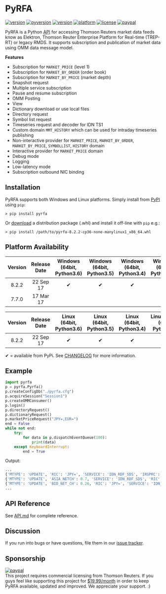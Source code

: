 # PyRFA
[![version](https://img.shields.io/pypi/v/pyrfa.svg)](https://pypi.python.org/pypi/pyrfa)
[![pyversion](https://img.shields.io/pypi/pyversions/pyrfa.svg)](#platform-availability)
[![version](https://img.shields.io/pypi/format/pyrfa.svg)](https://pypi.python.org/pypi/pyrfa)
[![platform](https://img.shields.io/badge/platform-linux--64%20|%20win--64%20|%20win--32-lightgray.svg)](#platform-availability)
[![license](https://img.shields.io/pypi/l/pyrfa.svg)](LICENSE.txt)
[![paypal](https://img.shields.io/badge/fund%20this%20project-PayPal-green.svg)](https://www.paypal.com/cgi-bin/webscr?cmd=_s-xclick&hosted_button_id=ADMRKER4V4LZL)

PyRFA is a Python [API](API.md) for accessing Thomson Reuters market data feeds know as Elektron,
Thomson Reuter Enterprise Platform for Real-time (TREP-RT) or legacy RMDS. It supports subscription
and publication of market data using OMM data message model.

**Features**

* Subscription for `MARKET_PRICE` (level 1)
* Subscription for `MARKET_BY_ORDER` (order book)
* Subscription for `MARKET_BY_PRICE` (market depth)
* Snapshot request
* Multiple service subscription
* Pause and resume subscription
* OMM Posting
* View
* Dictionary download or use local files
* Directory request
* Symbol list request
* Timeseries request and decoder for IDN TS1
* Custom domain `MMT_HISTORY` which can be used for intraday timeseries publishing
* Non-interactive provider for `MARKET_PRICE`, `MARKET_BY_ORDER`, `MARKET_BY_PRICE`, `SYMBOLLIST`, `HISTORY` domain
* Interactive provider for `MARKET_PRICE` domain
* Debug mode
* Logging
* Low-latency mode
* Subscription outbound NIC binding

## Installation
PyRFA supports both Windows and Linux platforms. Simply install from [PyPI](https://pypi.python.org/pypi/pyrfa) using `pip`:

```
> pip install pyrfa
```

Or [download](https://pypi.python.org/pypi/pyrfa) a distribution package (.whl) and install it off-line with `pip` e.g.:

```
> pip install /path/to/pyrfa-8.2.2-cp36-none-manylinux1_x86_64.whl
```

## Platform Availability

Version | Release Date | Windows (64bit, Python3.6) | Windows (64bit, Python3.5) | Windows (64bit, Python3.4) | Windows (64bit, Python2.7) | Windows (64bit, Python2.6) | Windows (32bit, Python2.7) | Windows (32bit, Python2.6)
:-:|:-:|:-:|:-:|:-:|:-:|:-:|:-:|:-:
8.2.2 | 22 Sep 17 | ✔ | ✔ | ✔ | ✔ | ✔ | |
7.7.0 | 17 Mar 17 | | | | | | ✔ | ✔ 

Version | Release Date | Linux (64bit, Python3.6) | Linux (64bit, Python3.5) | Linux (64bit, Python3.4) | Linux/RHEL7 (64bit, Python2.7) | Linux/RHEL6 (64bit, Python2.6)
:-:|:-:|:-:|:-:|:-:|:-:|:-:
8.2.2 | 22 Sep 17 | ✔| ✔ | ✔ | ✔ | ✔

✔ = available from PyPi. See [CHANGELOG](CHANGELOG8.md) for more information.

## Example

```python
import pyrfa
p = pyrfa.Pyrfa()
p.createConfigDb("./pyrfa.cfg")
p.acquireSession("Session1")
p.createOMMConsumer()
p.login()
p.directoryRequest()
p.dictionaryRequest()
p.marketPriceRequest("JPY=,EUR=")
end = False
while not end:
    try:
        for data in p.dispatchEventQueue(100):
            print(data)
    except KeyboardInterrupt:
        end = True
```
Output:
```python
...
{'MTYPE': 'UPDATE', 'RIC': 'JPY=', 'SERVICE': 'IDN_RDF_SDS', 'IRGPRC': 0.24}
{'MTYPE': 'UPDATE', 'ASIA_NETCH': 0.7, 'SERVICE': 'IDN_RDF_SDS', 'RIC': 'JPY='}
{'MTYPE': 'UPDATE', 'BID_NET_CH': 0.26, 'RIC': 'JPY=', 'SERVICE': 'IDN_RDF_SDS'}
...
```
## API Reference
See [API.md](API.md) for complete reference.

## Discussion
If you run into bugs or have questions, file them in our [issue tracker](https://github.com/devcartel/pyrfa/issues).

## Sponsorship
[![paypal](https://img.shields.io/badge/fund%20this%20project-PayPal-green.svg)](https://www.paypal.com/cgi-bin/webscr?cmd=_s-xclick&hosted_button_id=ADMRKER4V4LZL)  
This project requires commercial licensing from Thomson Reuters. If you guys feel like supporting this project for [$19.99/month](https://www.paypal.com/cgi-bin/webscr?cmd=_s-xclick&hosted_button_id=ADMRKER4V4LZL) in order to keep PyRFA available, updated and improved. We appreciate your support.  :)
